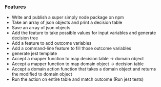 ### Features

- Write and publish a super simply node package on npm
- Take an array of json objects and print a decision table
- Save an array of json objects
- Add the feature to take possible values for input variables and generate decision tree
- Add a feature to add outcome variables
- Add a command-line feature to fill those outcome variables
- generate jest template
- Accept a mapper function to map decision table -> domain object
- Accept a mapper function to map domain object -> decision table
- Accept a domain action function that takes a domain object and returns the modified to domain object
- Run the action on entire table and match outcome (Run jest tests)


